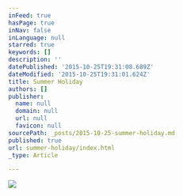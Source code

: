 ```yaml
---
inFeed: true
hasPage: true
inNav: false
inLanguage: null
starred: true
keywords: []
description: ''
datePublished: '2015-10-25T19:31:08.689Z'
dateModified: '2015-10-25T19:31:01.624Z'
title: Summer Holiday
authors: []
publisher:
  name: null
  domain: null
  url: null
  favicon: null
sourcePath: _posts/2015-10-25-summer-holiday.md
published: true
url: summer-holiday/index.html
_type: Article

---
```

![](https://the-grid-user-content.s3-us-west-2.amazonaws.com/4bb95906-dbc7-4c4d-85a1-dffd8a15f9db.jpg)